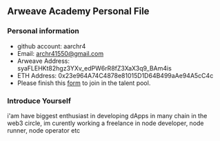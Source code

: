 ## Arweave Academy Personal File

### Personal information

- github account: aarchr4
- Email: archr41550@gmail.com
- Arweave Address: syaFLEHKt82hgz3YXv_edPW6rR8fZ3XaX3q9_BAm4is
- ETH Address: 0x23e964A74C4878e81015D1D64B499aAe94A5cC4c
- Please finish this [form](https://docs.google.com/forms/d/e/1FAIpQLSfWA5fIIcBgmRppm3jNz5vmf9Mai_QMVil-2pO4r7YKn_Zhtw/viewform?usp=sf_link) to join in the talent pool.

### Introduce Yourself
 i'am have biggest enthusiast in developing dApps in many chain in the web3 circle, im curently working a freelance in node developer, node runner, node operator etc
